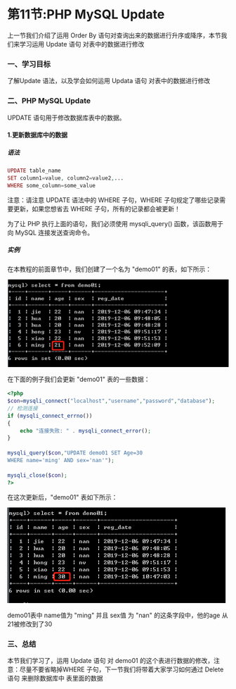 # 第11节:PHP MySQL Update
上一节我们介绍了运用 Order By 语句对查询出来的数据进行升序或降序，本节我们来学习运用 Update 语句 对表中的数据进行修改

### 一、学习目标

了解Update 语法，以及学会如何运用 Updata 语句 对表中的数据进行修改

### 二、PHP MySQL Update

UPDATE 语句用于修改数据库表中的数据。

#### 1.更新数据库中的数据

##### 语法

``` php
UPDATE table_name
SET column1=value, column2=value2,...
WHERE some_column=some_value
```

注意：请注意 UPDATE 语法中的 WHERE 子句，WHERE 子句规定了哪些记录需要更新，如果您想省去 WHERE 子句，所有的记录都会被更新！

为了让 PHP 执行上面的语句，我们必须使用 mysqli_query() 函数，该函数用于向 MySQL 连接发送查询命令。

##### 实例

在本教程的前面章节中，我们创建了一个名为 "demo01" 的表，如下所示：

![images](./../images/0611_img.png)

在下面的例子我们会更新 "demo01" 表的一些数据：

``` php
<?php
$con=mysqli_connect("localhost","username","password","database");
// 检测连接
if (mysqli_connect_errno())
{
    echo "连接失败: " . mysqli_connect_error();
}

mysqli_query($con,"UPDATE demo01 SET Age=30
WHERE name='ming' AND sex='nan'");

mysqli_close($con);
?>
```

在这次更新后，"demo01" 表如下所示：

![images](./../images/0611_imgs.png)

demo01表中 name值为 "ming" 并且 sex值 为 "nan" 的这条字段中，他的age 从21被修改到了30

### 三、总结

本节我们学习了，运用 Update 语句 对 demo01 的这个表进行数据的修改，注意：尽量不要省略掉WHERE 子句，下一节我们将带着大家学习如何通过 Delete语句 来删除数据库中 表里面的数据